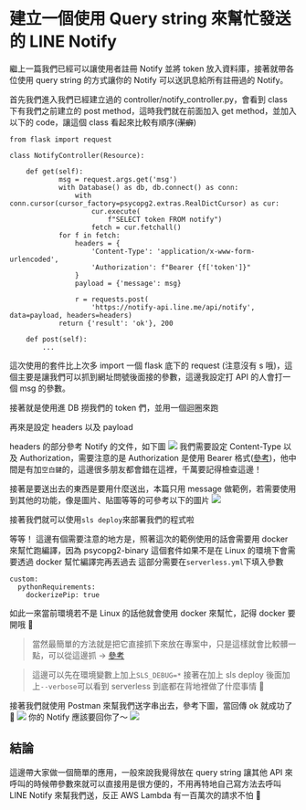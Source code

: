 # 建立一個使用 Query string 來幫忙發送的 LINE Notify

繼上一篇我們已經可以讓使用者註冊 Notify 並將 token 放入資料庫，接著就帶各位使用 query string 的方式讓你的 Notify 可以送訊息給所有註冊過的 Notify。

首先我們進入我們已經建立過的 controller/notify_controller.py，會看到 class 下有我們之前建立的 post method，這時我們就在前面加入 get method，並加入以下的 code，讓這個 class 看起來比較有順序(~~潔癖~~)

```python=
from flask import request

class NotifyController(Resource):

    def get(self):
            msg = request.args.get('msg')
            with Database() as db, db.connect() as conn:
                with conn.cursor(cursor_factory=psycopg2.extras.RealDictCursor) as cur:
                    cur.execute(
                        f"SELECT token FROM notify")
                    fetch = cur.fetchall()
            for f in fetch:
                headers = {
                    'Content-Type': 'application/x-www-form-urlencoded',
                    'Authorization': f"Bearer {f['token']}"
                }
                payload = {'message': msg}

                r = requests.post(
                    'https://notify-api.line.me/api/notify', data=payload, headers=headers)
            return {'result': 'ok'}, 200

    def post(self):
        ...
```

這次使用的套件比上次多 import 一個 flask 底下的 request (注意沒有 s 哦)，這個主要是讓我們可以抓到網址問號後面接的參數，這邊我設定打 API 的人會打一個 msg 的參數。

接著就是使用進 DB 撈我們的 token 們，並用一個迴圈來跑

再來是設定 headers 以及 payload

headers 的部分參考 Notify 的文件，如下圖
![](https://i.imgur.com/B4bjvja.png)
我們需要設定 Content-Type 以及 Authorization，需要注意的是 Authorization 是使用 Bearer 格式([參考](https://blog.yorkxin.org/2013/09/30/oauth2-6-bearer-token.html))，他中間是有加`空白鍵`的，這邊很多朋友都會錯在這裡，千萬要記得檢查這邊！

接著是要送出去的東西是要用什麼送出，本篇只用 message 做範例，若需要使用到其他的功能，像是圖片、貼圖等等的可參考以下的圖片
![](https://i.imgur.com/I6617R6.png)

接著我們就可以使用`sls deploy`來部署我們的程式啦

等等！
這邊有個需要注意的地方是，照著這次的範例使用的話會需要用 docker 來幫忙跑編譯，因為 psycopg2-binary 這個套件如果不是在 Linux 的環境下會需要透過 docker 幫忙編譯完再丟過去
這部分需要在`serverless.yml`下填入參數

```
custom:
  pythonRequirements:
    dockerizePip: true
```

如此一來當前環境若不是 Linux 的話他就會使用 docker 來幫忙，記得 docker 要開哦 🙏

> 當然最簡單的方法就是把它直接抓下來放在專案中，只是這樣就會比較髒一點，可以從這邊抓 -> [參考](https://github.com/jkehler/awslambda-psycopg2)

> 這邊可以先在環境變數上加上`SLS_DEBUG=*` 接著在加上 sls deploy 後面加上`--verbose`可以看到 serverless 到底都在背地裡做了什麼事情 🤣

接著我們就使用 Postman 來幫我們送字串出去，參考下圖，當回傳 ok 就成功了 🎉
![](https://i.imgur.com/oXlBNeC.png)
你的 Notify 應該要回你了～
![](https://i.imgur.com/nihyJxX.png)

## 結論

這邊帶大家做一個簡單的應用，一般來說我覺得放在 query string 讓其他 API 來呼叫的時候帶參數來就可以直接用是很方便的，不用再特地自己寫方法去呼叫 LINE Notify 來幫我們送，反正 AWS Lambda 有一百萬次的請求不怕 🤣
